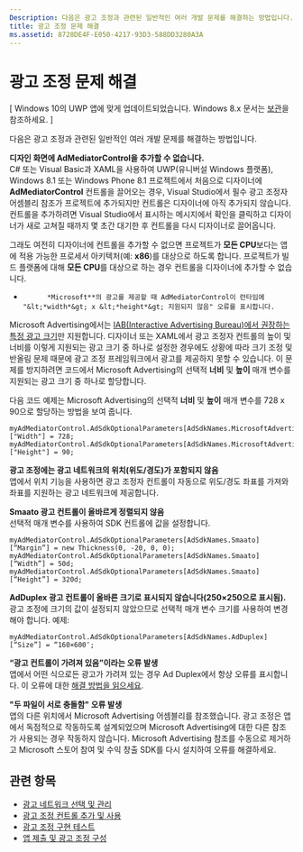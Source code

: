 ```yaml
---
Description: 다음은 광고 조정과 관련된 일반적인 여러 개발 문제를 해결하는 방법입니다.
title: 광고 조정 문제 해결
ms.assetid: 8728DE4F-E050-4217-93D3-588DD3280A3A
---
```


# 광고 조정 문제 해결


\[ Windows 10의 UWP 앱에 맞게 업데이트되었습니다. Windows 8.x 문서는 [보관](http://go.microsoft.com/fwlink/p/?linkid=619132)을 참조하세요. \]

다음은 광고 조정과 관련된 일반적인 여러 개발 문제를 해결하는 방법입니다.

**디자인 화면에 AdMediatorControl을 추가할 수 없습니다.**  
C# 또는 Visual Basic과 XAML을 사용하여 UWP(유니버설 Windows 플랫폼), Windows 8.1 또는 Windows Phone 8.1 프로젝트에서 처음으로 디자이너에 **AdMediatorControl** 컨트롤을 끌어오는 경우, Visual Studio에서 필수 광고 조정자 어셈블리 참조가 프로젝트에 추가되지만 컨트롤은 디자이너에 아직 추가되지 않습니다. 컨트롤을 추가하려면 Visual Studio에서 표시하는 메시지에서 확인을 클릭하고 디자이너가 새로 고쳐질 때까지 몇 초간 대기한 후 컨트롤을 다시 디자이너로 끌어옵니다.

그래도 여전히 디자이너에 컨트롤을 추가할 수 없으면 프로젝트가 **모든 CPU**보다는 앱에 적용 가능한 프로세서 아키텍처(예: **x86**)를 대상으로 하도록 합니다. 프로젝트가 빌드 플랫폼에 대해 **모든 CPU**를 대상으로 하는 경우 컨트롤을 디자이너에 추가할 수 없습니다.

*
            *Microsoft**의 광고를 제공할 때 AdMediatorControl이 런타임에 "&lt;*width*&gt; x &lt;*height*&gt; 지원되지 않음" 오류를 표시합니다.  
Microsoft Advertising에서는 [IAB(Interactive Advertising Bureau)에서 권장하는 특정 광고 크기](add-and-use-the-ad-mediator-control.md#supported-ad-sizes-for-microsoft-advertising)만 지원합니다. 디자이너 또는 XAML에서 광고 조정자 컨트롤의 높이 및 너비를 이렇게 지원되는 광고 크기 중 하나로 설정한 경우에도 상황에 따라 크기 조정 및 반올림 문제 때문에 광고 조정 프레임워크에서 광고를 제공하지 못할 수 있습니다. 이 문제를 방지하려면 코드에서 Microsoft Advertising의 선택적 **너비** 및 **높이** 매개 변수를 지원되는 광고 크기 중 하나로 할당합니다.

다음 코드 예제는 Microsoft Advertising의 선택적 **너비** 및 **높이** 매개 변수를 728 x 90으로 할당하는 방법을 보여 줍니다.

```CSharp
myAdMediatorControl.AdSdkOptionalParameters[AdSdkNames.MicrosoftAdvertising]["Width"] = 728;
myAdMediatorControl.AdSdkOptionalParameters[AdSdkNames.MicrosoftAdvertising]["Height"] = 90;
```

**광고 조정에는 광고 네트워크의 위치(위도/경도)가 포함되지 않음**  
앱에서 위치 기능을 사용하면 광고 조정자 컨트롤이 자동으로 위도/경도 좌표를 가져와 좌표를 지원하는 광고 네트워크에 제공합니다.

**Smaato 광고 컨트롤이 올바르게 정렬되지 않음**  
선택적 매개 변수를 사용하여 SDK 컨트롤에 값을 설정합니다.

```
myAdMediatorControl.AdSdkOptionalParameters[AdSdkNames.Smaato][“Margin”] = new Thickness(0, -20, 0, 0);
myAdMediatorControl.AdSdkOptionalParameters[AdSdkNames.Smaato][“Width”] = 50d;
myAdMediatorControl.AdSdkOptionalParameters[AdSdkNames.Smaato][“Height”] = 320d;
```

**AdDuplex 광고 컨트롤이 올바른 크기로 표시되지 않습니다(250×250으로 표시됨).**  
광고 조정에 크기의 값이 설정되지 않았으므로 선택적 매개 변수 크기를 사용하여 변경해야 합니다. 예제:

```
myAdMediatorControl.AdSdkOptionalParameters[AdSdkNames.AdDuplex][“Size”] = “160×600″;
```

**“광고 컨트롤이 가려져 있음”이라는 오류 발생**  
앱에서 어떤 식으로든 광고가 가려져 있는 경우 Ad Duplex에서 항상 오류를 표시합니다. 이 오류에 대한 [해결 방법을 읽으세요](http://blog.adduplex.com/2014/01/solving-something-is-covering-ad.mdl).

**"두 파일이 서로 충돌함" 오류 발생**  
앱의 다른 위치에서 Microsoft Advertising 어셈블리를 참조했습니다. 광고 조정은 앱에서 독점적으로 작동하도록 설계되었으며 Microsoft Advertising에 대한 다른 참조가 사용되는 경우 작동하지 않습니다. Microsoft Advertising 참조를 수동으로 제거하고 Microsoft 스토어 참여 및 수익 창출 SDK를 다시 설치하여 오류를 해결하세요.

## 관련 항목

* [광고 네트워크 선택 및 관리](select-and-manage-your-ad-networks.md)
* [광고 조정 컨트롤 추가 및 사용](add-and-use-the-ad-mediator-control.md)
* [광고 조정 구현 테스트](test-your-ad-mediation-implementation.md)
* [앱 제출 및 광고 조정 구성](submit-your-app-and-configure-ad-mediation.md)
 

 


<!--HONumber=Mar16_HO5-->



